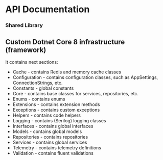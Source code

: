 # API Documentation

### Shared Library

## Custom Dotnet Core 8 infrastructure (framework)
It contains next sections:
- Cache - contains Redis and memory cache classes
- Configuration - contains configuration classes, such as AppSettings, ConnectionStrings, etc.
- Constants - global constants
- Core - contains base classes for services, repositories, etc.
- Enums - contains enums
- Extensions - contains extension methods
- Exceptions - contains custom exceptions
- Helpers - contains code helpers
- Logging - contains (Serilog) logging classes
- Interfaces - contains global interfaces
- Models - contains global models
- Repositories - contains repositories
- Services - contains global services
- Telemetry - contains telemetry definitions
- Validation - contains fluent validations

 
